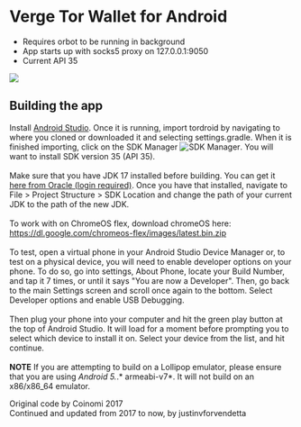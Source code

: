 Verge Tor Wallet for Android 
============================

- Requires orbot to be running in background
- App starts up with socks5 proxy on 127.0.0.1:9050
- Current API 35

<p align="left">
  <a href="https://github.com/vergecurrency/tordroid/actions/workflows/android.yml">
  <img src="https://github.com/vergecurrency/tordroid/actions/workflows/android.yml/badge.svg">
  </a>
</p>

## Building the app

Install [Android Studio](https://developer.android.com/sdk/installing/studio.html). Once it is
running, import tordroid by navigating to where you cloned or downloaded it and selecting
settings.gradle. When it is finished importing, click on the SDK Manager ![SDK Manager](https://developer.android.com/images/tools/sdk-manager-studio.png). 
You will want to install SDK version 35 (API 35).
<br/><br/>
Make sure that you have JDK 17 installed before building. 
You can get it [here from Oracle (login required)](https://www.oracle.com/java/technologies/javase/jdk17-archive-downloads.html). 
Once you have that installed, navigate to File > Project Structure > SDK Location and change the path of your current JDK to 
the path of the new JDK.
<br/><br/>
To work with on ChromeOS flex, download chromeOS here: https://dl.google.com/chromeos-flex/images/latest.bin.zip
<br/><br/>
To test, open a virtual phone in your Android Studio Device Manager or, to test on a physical device, 
you will need to enable developer options on your phone. To do so, go into settings, About Phone, 
locate your Build Number, and tap it 7 times, or until it says "You are now a Developer". Then, 
go back to the main Settings screen and scroll once again to the bottom. Select Developer options 
and enable USB Debugging.
<br/><br/>
Then plug your phone into your computer and hit the green play button at the top of
Android Studio. It will load for a moment before prompting you to select which device to install
it on. Select your device from the list, and hit continue.
<br/><br/>
**NOTE**
If you are attempting to build on a Lollipop emulator, please ensure that you are using *Android 5.*.* armeabi-v7*. 
It will not build on an x86/x86_64 emulator.

Original code by Coinomi 2017<br>
Continued and updated from 2017 to now, by justinvforvendetta
